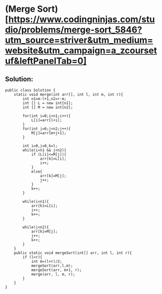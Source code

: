 # (Merge Sort)[https://www.codingninjas.com/studio/problems/merge-sort_5846?utm_source=striver&utm_medium=website&utm_campaign=a_zcoursetuf&leftPanelTab=0]
## Solution:

```
public class Solution {
    static void merge(int arr[], int l, int m, int r){
        int n1=m-l+1,n2=r-m;
        int [] L = new int[n1];
        int [] M = new int[n2];

        for(int i=0;i<n1;i++){
            L[i]=arr[l+i];
        }
        for(int j=0;j<n2;j++){
            M[j]=arr[m+j+1];
        }

        int i=0,j=0,k=l;
        while(i<n1 && j<n2){
            if (L[i]<=M[j]){
                arr[k]=L[i];
                i++;
            }
            else{
                arr[k]=M[j];
                j++;
            }
            k++;
        }

        while(i<n1){
            arr[k]=L[i];
            i++;
            k++;
        }

        while(j<n2){
            arr[k]=M[j];
            j++;
            k++;
        }
    }
    public static void mergeSort(int[] arr, int l, int r){
        if (l<r){
            int m=(l+r)/2;
            mergeSort(arr,l,m);
            mergeSort(arr, m+1, r);
            merge(arr, l, m, r);
        }
    }
}
```
